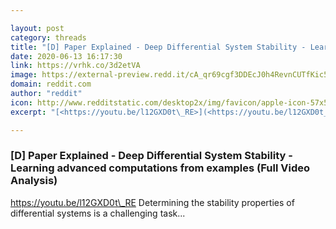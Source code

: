 ```yaml
---

layout: post
category: threads
title: "[D] Paper Explained - Deep Differential System Stability - Learning advanced computations from examples (Full Video Analysis)"
date: 2020-06-13 16:17:30
link: https://vrhk.co/3d2etVA
image: https://external-preview.redd.it/cA_qr69cgf3DDEcJ0h4RevnCUTfKic59uGHk5fZrntY.jpg?width=480&height=251.308900524&auto=webp&crop=480:251.308900524,smart&s=dfae7a5e5d0d402918186185c9b41e2a18ee993d
domain: reddit.com
author: "reddit"
icon: http://www.redditstatic.com/desktop2x/img/favicon/apple-icon-57x57.png
excerpt: "[<https://youtu.be/l12GXD0t\_RE>](<https://youtu.be/l12GXD0t_RE>) Determining the stability properties of differential systems is a challenging task..."

---
```


### [D] Paper Explained - Deep Differential System Stability - Learning advanced computations from examples (Full Video Analysis)

[<https://youtu.be/l12GXD0t\_RE>](<https://youtu.be/l12GXD0t_RE>) Determining the stability properties of differential systems is a challenging task...